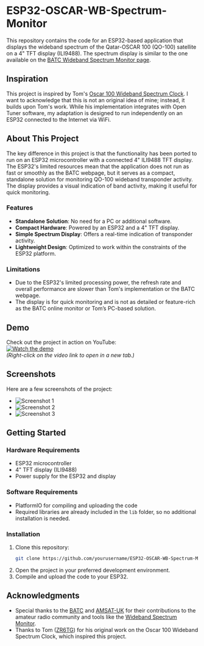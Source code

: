 # ESP32-OSCAR-WB-Spectrum-Monitor

This repository contains the code for an ESP32-based application that displays the wideband spectrum of the Qatar-OSCAR 100 (QO-100) satellite on a 4" TFT display (ILI9488). The spectrum display is similar to the one available on the [BATC Wideband Spectrum Monitor page](https://eshail.batc.org.uk/wb/).

## Inspiration

This project is inspired by Tom's [Oscar 100 Wideband Spectrum Clock](https://www.zr6tg.co.za/2022/06/23/oscar-100-wideband-spectrum-clock/). I want to acknowledge that this is not an original idea of mine; instead, it builds upon Tom's work. While his implementation integrates with Open Tuner software, my adaptation is designed to run independently on an ESP32 connected to the Internet via WiFi.

## About This Project

The key difference in this project is that the functionality has been ported to run on an ESP32 microcontroller with a connected 4" ILI9488 TFT display. The ESP32's limited resources mean that the application does not run as fast or smoothly as the BATC webpage, but it serves as a compact, standalone solution for monitoring QO-100 wideband transponder activity. The display provides a visual indication of band activity, making it useful for quick monitoring.

### Features

- **Standalone Solution**: No need for a PC or additional software.
- **Compact Hardware**: Powered by an ESP32 and a 4" TFT display.
- **Simple Spectrum Display**: Offers a real-time indication of transponder activity.
- **Lightweight Design**: Optimized to work within the constraints of the ESP32 platform.

### Limitations

- Due to the ESP32's limited processing power, the refresh rate and overall performance are slower than Tom's implementation or the BATC webpage.
- The display is for quick monitoring and is not as detailed or feature-rich as the BATC online monitor or Tom’s PC-based solution.

## Demo

Check out the project in action on YouTube:  
[![Watch the demo](https://img.youtube.com/vi/YOUR_VIDEO_ID/0.jpg)](https://www.youtube.com/watch?v=YOUR_VIDEO_ID)  
*(Right-click on the video link to open in a new tab.)*

## Screenshots

Here are a few screenshots of the project:  
- ![Screenshot 1](https://link-to-screenshot-1.com)  
- ![Screenshot 2](https://link-to-screenshot-2.com)  
- ![Screenshot 3](https://link-to-screenshot-3.com)  

## Getting Started

### Hardware Requirements

- ESP32 microcontroller
- 4" TFT display (ILI9488)
- Power supply for the ESP32 and display

### Software Requirements

- PlatformIO for compiling and uploading the code
- Required libraries are already included in the `lib` folder, so no additional installation is needed.

### Installation

1. Clone this repository:
   ```bash
   git clone https://github.com/yourusername/ESP32-OSCAR-WB-Spectrum-Monitor.git
   ```
2. Open the project in your preferred development environment.
3. Compile and upload the code to your ESP32.

## Acknowledgments

- Special thanks to the [BATC](https://batc.org.uk/) and [AMSAT-UK](https://amsat-uk.org/) for their contributions to the amateur radio community and tools like the [Wideband Spectrum Monitor](https://eshail.batc.org.uk/wb/).
- Thanks to Tom ([ZR6TG](https://www.zr6tg.co.za)) for his original work on the Oscar 100 Wideband Spectrum Clock, which inspired this project.
